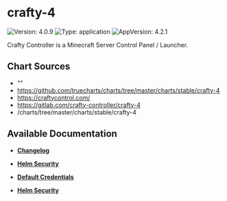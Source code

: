 # crafty-4

![Version: 4.0.9](https://img.shields.io/badge/Version-4.0.9-informational?style=flat-square) ![Type: application](https://img.shields.io/badge/Type-application-informational?style=flat-square) ![AppVersion: 4.2.1](https://img.shields.io/badge/AppVersion-4.2.1-informational?style=flat-square)

Crafty Controller is a Minecraft Server Control Panel / Launcher.

## Chart Sources

- ""
- https://github.com/truecharts/charts/tree/master/charts/stable/crafty-4
- https://craftycontrol.com/
- https://gitlab.com/crafty-controller/crafty-4
- /charts/tree/master/charts/stable/crafty-4

## Available Documentation

- [**Changelog**](CHANGELOG)

- [**Helm Security**](container-security)

- [**Default Credentials**](credentials)

- [**Helm Security**](helm-security)

